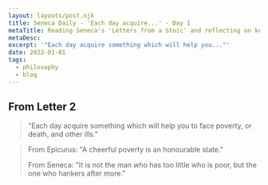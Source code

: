 ```yaml
---
layout: layouts/post.njk
title: Seneca Daily - 'Each day acquire...' - Day 1
metaTitle: Reading Seneca's 'Letters from a Stoic' and reflecting on key insights
metaDesc:
excerpt: '"Each day acquire something which will help you..."'
date: 2022-01-01
tags:
  - philosophy
  - blog
---
```


## From Letter 2

>"Each day acquire something which will help you to face poverty, or death, and other ills."



>From Epicurus:
>"A cheerful poverty is an honourable state."
>
>From Seneca:
>"It is not the man who has too little who is poor, but the one who hankers after more."